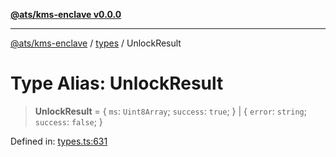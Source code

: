 [**@ats/kms-enclave v0.0.0**](../../README.md)

***

[@ats/kms-enclave](../../README.md) / [types](../README.md) / UnlockResult

# Type Alias: UnlockResult

> **UnlockResult** = \{ `ms`: `Uint8Array`; `success`: `true`; \} \| \{ `error`: `string`; `success`: `false`; \}

Defined in: [types.ts:631](https://github.com/your-org/ats-kms/blob/main/src/v2/types.ts#L631)
